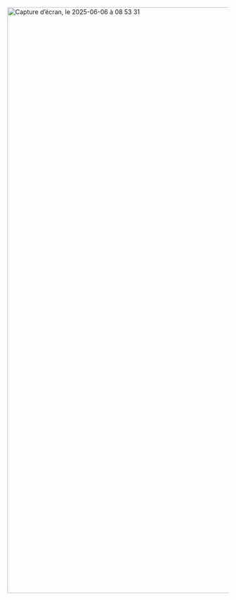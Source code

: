 <img width="1331" alt="Capture d’écran, le 2025-06-06 à 08 53 31" src="https://github.com/user-attachments/assets/6233d2a6-511b-4511-9308-bafc56da36c7" />

